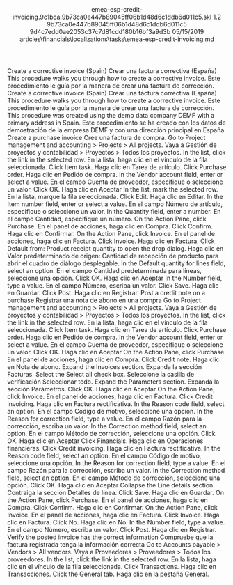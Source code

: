 <?xml version="1.0" encoding="UTF-8"?>
<xliff xmlns:logoport="urn:logoport:xliffeditor:xliff-extras:1.0" xmlns:xsi="http://www.w3.org/2001/XMLSchema-instance" xmlns="urn:oasis:names:tc:xliff:document:1.2" xmlns:xliffext="urn:microsoft:content:schema:xliffextensions" version="1.2" xsi:schemaLocation="urn:oasis:names:tc:xliff:document:1.2 xliff-core-1.2-transitional.xsd">
  <file datatype="xml" source-language="en-US" original="emea-esp-credit-invoicing.md" target-language="es-ES">
    <header>
      <tool tool-company="Microsoft" tool-version="1.0-7889195" tool-name="mdxliff" tool-id="mdxliff"/>
      <xliffext:skl_file_name>emea-esp-credit-invoicing.9c1bca.9b73ca0e447b89045ff06b1d48d6c1ddb6d011c5.skl</xliffext:skl_file_name>
      <xliffext:version>1.2</xliffext:version>
      <xliffext:ms.openlocfilehash>9b73ca0e447b89045ff06b1d48d6c1ddb6d011c5</xliffext:ms.openlocfilehash>
      <xliffext:ms.sourcegitcommit>9d4c7edd0ae2053c37c7d81cdd180b16bf3a9d3b</xliffext:ms.sourcegitcommit>
      <xliffext:ms.lasthandoff>05/15/2019</xliffext:ms.lasthandoff>
      <xliffext:ms.openlocfilepath>articles\financials\localizations\tasks\emea-esp-credit-invoicing.md</xliffext:ms.openlocfilepath>
    </header>
    <body>
      <group extype="content" id="content">
        <trans-unit xml:space="preserve" translate="yes" id="101" restype="x-metadata">
          <source>Create a corrective invoice (Spain)</source>
        <target logoport:matchpercent="101" state="translated" state-qualifier="leveraged-tm">Crear una factura correctiva (España)</target></trans-unit>
        <trans-unit xml:space="preserve" translate="yes" id="102" restype="x-metadata">
          <source>This procedure walks you through how to create a corrective invoice.</source>
        <target logoport:matchpercent="101" state="translated" state-qualifier="leveraged-tm">Este procedimiento le guía por la manera de crear una factura de corrección.</target></trans-unit>
        <trans-unit xml:space="preserve" translate="yes" id="103">
          <source>Create a corrective invoice (Spain)</source>
        <target logoport:matchpercent="101" state="translated" state-qualifier="leveraged-tm">Crear una factura correctiva (España)</target></trans-unit>
        <trans-unit xml:space="preserve" translate="yes" id="104">
          <source>This procedure walks you through how to create a corrective invoice.</source>
        <target logoport:matchpercent="101" state="translated" state-qualifier="leveraged-tm">Este procedimiento le guía por la manera de crear una factura de corrección.</target></trans-unit>
        <trans-unit xml:space="preserve" translate="yes" id="105">
          <source>This procedure was created using the demo data company DEMF with a primary address in Spain.</source>
        <target logoport:matchpercent="101" state="translated" state-qualifier="leveraged-tm">Este procedimiento se ha creado con los datos de demostración de la empresa DEMF y con una dirección principal en España.</target></trans-unit>
        <trans-unit xml:space="preserve" translate="yes" id="106">
          <source>Create a purchase invoice</source>
        <target logoport:matchpercent="101" state="translated" state-qualifier="leveraged-tm">Cree una factura de compra.</target></trans-unit>
        <trans-unit xml:space="preserve" translate="yes" id="107">
          <source>Go to Project management and accounting &gt; Projects &gt; All projects.</source>
        <target logoport:matchpercent="101" state="translated" state-qualifier="leveraged-tm">Vaya a Gestión de proyectos y contabilidad &gt; Proyectos &gt; Todos los proyectos.</target></trans-unit>
        <trans-unit xml:space="preserve" translate="yes" id="108">
          <source>In the list, click the link in the selected row.</source>
        <target logoport:matchpercent="101" state="translated" state-qualifier="leveraged-tm">En la lista, haga clic en el vínculo de la fila seleccionada.</target></trans-unit>
        <trans-unit xml:space="preserve" translate="yes" id="109">
          <source>Click Item task.</source>
        <target logoport:matchpercent="101" state="translated" state-qualifier="leveraged-tm">Haga clic en Tarea de artículo.</target></trans-unit>
        <trans-unit xml:space="preserve" translate="yes" id="110">
          <source>Click Purchase order.</source>
        <target logoport:matchpercent="101" state="translated" state-qualifier="leveraged-tm">Haga clic en Pedido de compra.</target></trans-unit>
        <trans-unit xml:space="preserve" translate="yes" id="111">
          <source>In the Vendor account field, enter or select a value.</source>
        <target logoport:matchpercent="101" state="translated" state-qualifier="leveraged-tm">En el campo Cuenta de proveedor, especifique o seleccione un valor.</target></trans-unit>
        <trans-unit xml:space="preserve" translate="yes" id="112">
          <source>Click OK.</source>
        <target logoport:matchpercent="101" state="translated" state-qualifier="leveraged-tm">Haga clic en Aceptar</target></trans-unit>
        <trans-unit xml:space="preserve" translate="yes" id="113">
          <source>In the list, mark the selected row.</source>
        <target logoport:matchpercent="101" state="translated" state-qualifier="leveraged-tm">En la lista, marque la fila seleccionada.</target></trans-unit>
        <trans-unit xml:space="preserve" translate="yes" id="114">
          <source>Click Edit.</source>
        <target logoport:matchpercent="101" state="translated" state-qualifier="leveraged-tm">Haga clic en Editar.</target></trans-unit>
        <trans-unit xml:space="preserve" translate="yes" id="115">
          <source>In the Item number field, enter or select a value.</source>
        <target logoport:matchpercent="101" state="translated" state-qualifier="leveraged-tm">En el campo Número de artículo, especifique o seleccione un valor.</target></trans-unit>
        <trans-unit xml:space="preserve" translate="yes" id="116">
          <source>In the Quantity field, enter a number.</source>
        <target logoport:matchpercent="101" state="translated" state-qualifier="leveraged-tm">En el campo Cantidad, especifique un número.</target></trans-unit>
        <trans-unit xml:space="preserve" translate="yes" id="117">
          <source>On the Action Pane, click Purchase.</source>
        <target logoport:matchpercent="101" state="translated" state-qualifier="leveraged-tm">En el panel de acciones, haga clic en Compra.</target></trans-unit>
        <trans-unit xml:space="preserve" translate="yes" id="118">
          <source>Click Confirm.</source>
        <target logoport:matchpercent="101" state="translated" state-qualifier="leveraged-tm">Haga clic en Confirmar.</target></trans-unit>
        <trans-unit xml:space="preserve" translate="yes" id="119">
          <source>On the Action Pane, click Invoice.</source>
        <target logoport:matchpercent="101" state="translated" state-qualifier="leveraged-tm">En el panel de acciones, haga clic en Factura.</target></trans-unit>
        <trans-unit xml:space="preserve" translate="yes" id="120">
          <source>Click Invoice.</source>
        <target logoport:matchpercent="101" state="translated" state-qualifier="leveraged-tm">Haga clic en Factura.</target></trans-unit>
        <trans-unit xml:space="preserve" translate="yes" id="121">
          <source>Click Default from: Product receipt quantity to open the drop dialog.</source>
        <target logoport:matchpercent="101" state="translated" state-qualifier="leveraged-tm">Haga clic en Valor predeterminado de origen: Cantidad de recepción de producto para abrir el cuadro de diálogo desplegable.</target></trans-unit>
        <trans-unit xml:space="preserve" translate="yes" id="122">
          <source>In the Default quantity for lines field, select an option.</source>
        <target logoport:matchpercent="101" state="translated" state-qualifier="leveraged-tm">En el campo Cantidad predeterminada para líneas, seleccione una opción.</target></trans-unit>
        <trans-unit xml:space="preserve" translate="yes" id="123">
          <source>Click OK.</source>
        <target logoport:matchpercent="101" state="translated" state-qualifier="leveraged-tm">Haga clic en Aceptar</target></trans-unit>
        <trans-unit xml:space="preserve" translate="yes" id="124">
          <source>In the Number field, type a value.</source>
        <target logoport:matchpercent="101" state="translated" state-qualifier="leveraged-tm">En el campo Número, escriba un valor.</target></trans-unit>
        <trans-unit xml:space="preserve" translate="yes" id="125">
          <source>Click Save.</source>
        <target logoport:matchpercent="101" state="translated" state-qualifier="leveraged-tm">Haga clic en Guardar.</target></trans-unit>
        <trans-unit xml:space="preserve" translate="yes" id="126">
          <source>Click Post.</source>
        <target logoport:matchpercent="101" state="translated" state-qualifier="leveraged-tm">Haga clic en Registrar.</target></trans-unit>
        <trans-unit xml:space="preserve" translate="yes" id="127">
          <source>Post a credit note on a purchase</source>
        <target logoport:matchpercent="101" state="translated" state-qualifier="leveraged-tm">Registrar una nota de abono en una compra</target></trans-unit>
        <trans-unit xml:space="preserve" translate="yes" id="128">
          <source>Go to Project management and accounting &gt; Projects &gt; All projects.</source>
        <target logoport:matchpercent="101" state="translated" state-qualifier="leveraged-tm">Vaya a Gestión de proyectos y contabilidad &gt; Proyectos &gt; Todos los proyectos.</target></trans-unit>
        <trans-unit xml:space="preserve" translate="yes" id="129">
          <source>In the list, click the link in the selected row.</source>
        <target logoport:matchpercent="101" state="translated" state-qualifier="leveraged-tm">En la lista, haga clic en el vínculo de la fila seleccionada.</target></trans-unit>
        <trans-unit xml:space="preserve" translate="yes" id="130">
          <source>Click Item task.</source>
        <target logoport:matchpercent="101" state="translated" state-qualifier="leveraged-tm">Haga clic en Tarea de artículo.</target></trans-unit>
        <trans-unit xml:space="preserve" translate="yes" id="131">
          <source>Click Purchase order.</source>
        <target logoport:matchpercent="101" state="translated" state-qualifier="leveraged-tm">Haga clic en Pedido de compra.</target></trans-unit>
        <trans-unit xml:space="preserve" translate="yes" id="132">
          <source>In the Vendor account field, enter or select a value.</source>
        <target logoport:matchpercent="101" state="translated" state-qualifier="leveraged-tm">En el campo Cuenta de proveedor, especifique o seleccione un valor.</target></trans-unit>
        <trans-unit xml:space="preserve" translate="yes" id="133">
          <source>Click OK.</source>
        <target logoport:matchpercent="101" state="translated" state-qualifier="leveraged-tm">Haga clic en Aceptar</target></trans-unit>
        <trans-unit xml:space="preserve" translate="yes" id="134">
          <source>On the Action Pane, click Purchase.</source>
        <target logoport:matchpercent="101" state="translated" state-qualifier="leveraged-tm">En el panel de acciones, haga clic en Compra.</target></trans-unit>
        <trans-unit xml:space="preserve" translate="yes" id="135">
          <source>Click Credit note.</source>
        <target logoport:matchpercent="101" state="translated" state-qualifier="leveraged-tm">Haga clic en Nota de abono.</target></trans-unit>
        <trans-unit xml:space="preserve" translate="yes" id="136">
          <source>Expand the Invoices section.</source>
        <target logoport:matchpercent="101" state="translated" state-qualifier="leveraged-tm">Expanda la sección Facturas.</target></trans-unit>
        <trans-unit xml:space="preserve" translate="yes" id="137">
          <source>Select the Select all check box.</source>
        <target logoport:matchpercent="101" state="translated" state-qualifier="leveraged-tm">Seleccione la casilla de verificación Seleccionar todo.</target></trans-unit>
        <trans-unit xml:space="preserve" translate="yes" id="138">
          <source>Expand the Parameters section.</source>
        <target logoport:matchpercent="101" state="translated" state-qualifier="leveraged-tm">Expanda la sección Parámetros.</target></trans-unit>
        <trans-unit xml:space="preserve" translate="yes" id="139">
          <source>Click OK.</source>
        <target logoport:matchpercent="101" state="translated" state-qualifier="leveraged-tm">Haga clic en Aceptar</target></trans-unit>
        <trans-unit xml:space="preserve" translate="yes" id="140">
          <source>On the Action Pane, click Invoice.</source>
        <target logoport:matchpercent="101" state="translated" state-qualifier="leveraged-tm">En el panel de acciones, haga clic en Factura.</target></trans-unit>
        <trans-unit xml:space="preserve" translate="yes" id="141">
          <source>Click Credit invoicing.</source>
        <target logoport:matchpercent="101" state="translated" state-qualifier="leveraged-tm">Haga clic en Factura rectificativa.</target></trans-unit>
        <trans-unit xml:space="preserve" translate="yes" id="142">
          <source>In the Reason code field, select an option.</source>
        <target logoport:matchpercent="101" state="translated" state-qualifier="leveraged-tm">En el campo Código de motivo, seleccione una opción.</target></trans-unit>
        <trans-unit xml:space="preserve" translate="yes" id="143">
          <source>In the Reason for correction field, type a value.</source>
        <target logoport:matchpercent="101" state="translated" state-qualifier="leveraged-tm">En el campo Razón para la corrección, escriba un valor.</target></trans-unit>
        <trans-unit xml:space="preserve" translate="yes" id="144">
          <source>In the Correction method field, select an option.</source>
        <target logoport:matchpercent="101" state="translated" state-qualifier="leveraged-tm">En el campo Método de corrección, seleccione una opción.</target></trans-unit>
        <trans-unit xml:space="preserve" translate="yes" id="145">
          <source>Click OK.</source>
        <target logoport:matchpercent="101" state="translated" state-qualifier="leveraged-tm">Haga clic en Aceptar</target></trans-unit>
        <trans-unit xml:space="preserve" translate="yes" id="146">
          <source>Click Financials.</source>
        <target logoport:matchpercent="101" state="translated" state-qualifier="leveraged-tm">Haga clic en Operaciones financieras.</target></trans-unit>
        <trans-unit xml:space="preserve" translate="yes" id="147">
          <source>Click Credit invoicing.</source>
        <target logoport:matchpercent="101" state="translated" state-qualifier="leveraged-tm">Haga clic en Factura rectificativa.</target></trans-unit>
        <trans-unit xml:space="preserve" translate="yes" id="148">
          <source>In the Reason code field, select an option.</source>
        <target logoport:matchpercent="101" state="translated" state-qualifier="leveraged-tm">En el campo Código de motivo, seleccione una opción.</target></trans-unit>
        <trans-unit xml:space="preserve" translate="yes" id="149">
          <source>In the Reason for correction field, type a value.</source>
        <target logoport:matchpercent="101" state="translated" state-qualifier="leveraged-tm">En el campo Razón para la corrección, escriba un valor.</target></trans-unit>
        <trans-unit xml:space="preserve" translate="yes" id="150">
          <source>In the Correction method field, select an option.</source>
        <target logoport:matchpercent="101" state="translated" state-qualifier="leveraged-tm">En el campo Método de corrección, seleccione una opción.</target></trans-unit>
        <trans-unit xml:space="preserve" translate="yes" id="151">
          <source>Click OK.</source>
        <target logoport:matchpercent="101" state="translated" state-qualifier="leveraged-tm">Haga clic en Aceptar</target></trans-unit>
        <trans-unit xml:space="preserve" translate="yes" id="152">
          <source>Collapse the Line details section.</source>
        <target logoport:matchpercent="101" state="translated" state-qualifier="leveraged-tm">Contraiga la sección Detalles de línea.</target></trans-unit>
        <trans-unit xml:space="preserve" translate="yes" id="153">
          <source>Click Save.</source>
        <target logoport:matchpercent="101" state="translated" state-qualifier="leveraged-tm">Haga clic en Guardar.</target></trans-unit>
        <trans-unit xml:space="preserve" translate="yes" id="154">
          <source>On the Action Pane, click Purchase.</source>
        <target logoport:matchpercent="101" state="translated" state-qualifier="leveraged-tm">En el panel de acciones, haga clic en Compra.</target></trans-unit>
        <trans-unit xml:space="preserve" translate="yes" id="155">
          <source>Click Confirm.</source>
        <target logoport:matchpercent="101" state="translated" state-qualifier="leveraged-tm">Haga clic en Confirmar.</target></trans-unit>
        <trans-unit xml:space="preserve" translate="yes" id="156">
          <source>On the Action Pane, click Invoice.</source>
        <target logoport:matchpercent="101" state="translated" state-qualifier="leveraged-tm">En el panel de acciones, haga clic en Factura.</target></trans-unit>
        <trans-unit xml:space="preserve" translate="yes" id="157">
          <source>Click Invoice.</source>
        <target logoport:matchpercent="101" state="translated" state-qualifier="leveraged-tm">Haga clic en Factura.</target></trans-unit>
        <trans-unit xml:space="preserve" translate="yes" id="158">
          <source>Click No.</source>
        <target logoport:matchpercent="101" state="translated" state-qualifier="leveraged-tm">Haga clic en No.</target></trans-unit>
        <trans-unit xml:space="preserve" translate="yes" id="159">
          <source>In the Number field, type a value.</source>
        <target logoport:matchpercent="101" state="translated" state-qualifier="leveraged-tm">En el campo Número, escriba un valor.</target></trans-unit>
        <trans-unit xml:space="preserve" translate="yes" id="160">
          <source>Click Post.</source>
        <target logoport:matchpercent="101" state="translated" state-qualifier="leveraged-tm">Haga clic en Registrar.</target></trans-unit>
        <trans-unit xml:space="preserve" translate="yes" id="161">
          <source>Verify the posted invoice has the correct information</source>
        <target logoport:matchpercent="101" state="translated" state-qualifier="leveraged-tm">Compruebe que la factura registrada tenga la información correcta</target></trans-unit>
        <trans-unit xml:space="preserve" translate="yes" id="162">
          <source>Go to Accounts payable &gt; Vendors &gt; All vendors.</source>
        <target logoport:matchpercent="101" state="translated" state-qualifier="leveraged-tm">Vaya a Proveedores &gt; Proveedores &gt; Todos los proveedores.</target></trans-unit>
        <trans-unit xml:space="preserve" translate="yes" id="163">
          <source>In the list, click the link in the selected row.</source>
        <target logoport:matchpercent="101" state="translated" state-qualifier="leveraged-tm">En la lista, haga clic en el vínculo de la fila seleccionada.</target></trans-unit>
        <trans-unit xml:space="preserve" translate="yes" id="164">
          <source>Click Transactions.</source>
        <target logoport:matchpercent="101" state="translated" state-qualifier="leveraged-tm">Haga clic en Transacciones.</target></trans-unit>
        <trans-unit xml:space="preserve" translate="yes" id="165">
          <source>Click the General tab.</source>
        <target logoport:matchpercent="101" state="translated" state-qualifier="leveraged-tm">Haga clic en la pestaña General.</target></trans-unit>
      </group>
    </body>
  </file>
</xliff>
